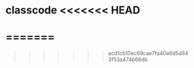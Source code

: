 classcode
<<<<<<< HEAD
=========
=======
=========
>>>>>>> acd1cb10ec69cae7fa40e6d5d843f53a474b66db
